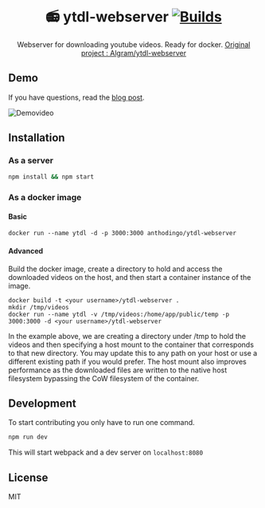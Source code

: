 <h1 align="center">
  📻 ytdl-webserver

  <a href="https://travis-ci.com/AnthoDingo/ytdl-webserver">
    <img alt="Builds" src="https://travis-ci.com/AnthoDingo/ytdl-webserver.svg?branch=master">
  </a>
</h1>

<p align="center">
  Webserver for downloading youtube videos. Ready for docker.
  <a href="https://github.com/Algram/ytdl-webserver">Original project : Algram/ytdl-webserver</a>
</p>

## Demo
If you have questions, read the [blog post](https://blog.rphl.io/selfhosted-youtube-downloader-with-docker/).

![Demovideo](http://imgur.com/iEpA1oQ.gif)

## Installation
### As a server
``` bash
npm install && npm start
```

### As a docker image
#### Basic
```
docker run --name ytdl -d -p 3000:3000 anthodingo/ytdl-webserver
```

#### Advanced
Build the docker image, create a directory to hold and access the downloaded videos on the host, and then start a container instance of the image.  
```
docker build -t <your username>/ytdl-webserver .
mkdir /tmp/videos
docker run --name ytdl -v /tmp/videos:/home/app/public/temp -p 3000:3000 -d <your username>/ytdl-webserver
```
In the example above, we are creating a directory under /tmp to hold the videos and then specifying a host mount to the container that corresponds to that new directory.  You may update this to any path on your host or use a different existing path if you would prefer. The host mount also improves performance as the downloaded files are written to the native host filesystem bypassing the CoW filesystem of the container.


## Development
To start contributing you only have to run one command.
``` bash
npm run dev
```
This will start webpack and a dev server on `localhost:8080`

## License
MIT
